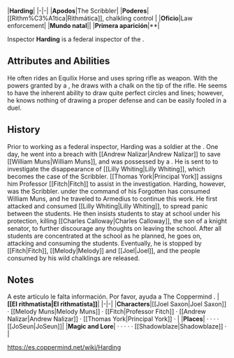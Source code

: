 |**Harding**|
|-|-|
|**Apodos**|The Scribbler|
|**Poderes**|[[Rithm%C3%A1tica\|Rithmática]], chalkling control |
|**Oficio**|Law enforcement|
|**Mundo natal**||
|**Primera aparición**|**|

Inspector **Harding** is a federal inspector of the .

## Attributes and Abilities
He often rides an Equilix Horse and uses spring rifle as weapon. With the  powers granted by a , he draws with a chalk on the tip of the rifle. He seems to have the inherent ability to draw quite perfect circles and lines; however, he knows nothing of drawing a proper defense and can be easily fooled in a duel.

## History
Prior to working as a federal inspector, Harding was a soldier at the . One day, he went into a breach with [[Andrew Nalizar\|Andrew Nalizar]] to save [[William Muns\|William Muns]], and was possessed by a .
He is sent to  to investigate the disappearance of [[Lilly Whiting\|Lilly Whiting]], which becomes the case of the Scribbler.
[[Thomas York\|Principal York]] assigns him Professor [[Fitch\|Fitch]] to assist in the investigation.
Harding, however, was the Scribbler.  under the command of his Forgotten has consumed William Muns, and he traveled to Armedius to continue this work. He first attacked and consumed [[Lilly Whiting\|Lilly Whiting]], to spread panic between the students. He then insists students to stay at school under his protection, killing [[Charles Calloway\|Charles Calloway]], the son of a knight senator, to further discourage any thoughts on leaving the school. After all students are concentrated at the school as he planned, he goes on, attacking and consuming the students. Eventually, he is stopped by [[Fitch\|Fitch]], [[Melody\|Melody]] and [[Joel\|Joel]], and the people consumed by his wild chalklings are released.

## Notes

A este artículo le falta información. Por favor, ayuda a The Coppermind .
|**[[El rithmatista\|El rithmatista]]**|
|-|-|
|**Characters**|[[Joel Saxon\|Joel Saxon]] · [[Melody Muns\|Melody Muns]] · [[Fitch\|Professor Fitch]] · [[Andrew Nalizar\|Andrew Nalizar]] · [[Thomas York\|Principal York]] · |
|**Places**| ·  ·  ·  · [[JoSeun\|JoSeun]]|
|**Magic and Lore**| ·  ·  ·  ·  · [[Shadowblaze\|Shadowblaze]] · |



https://es.coppermind.net/wiki/Harding